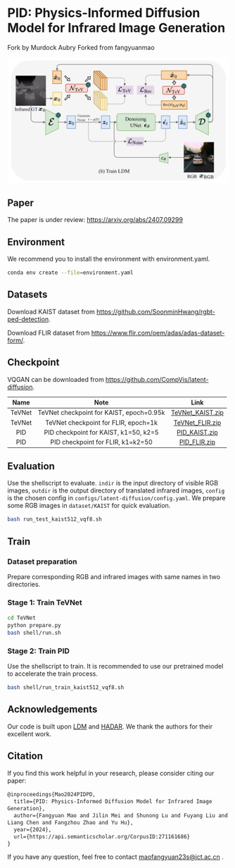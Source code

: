 # PID: Physics-Informed Diffusion Model for Infrared Image Generation

Fork by Murdock Aubry
Forked from fangyuanmao

<img src="PID.png" alt="PID" style="zoom:50%;" />

## Paper

The paper is under review: https://arxiv.org/abs/2407.09299

## Environment

We recommend you to install the environment with environment.yaml. 

```bash
conda env create --file=environment.yaml
```

## Datasets

Download KAIST dataset from https://github.com/SoonminHwang/rgbt-ped-detection.

Download FLIR dataset from https://www.flir.com/oem/adas/adas-dataset-form/.

## Checkpoint

VQGAN can be downloaded from https://github.com/CompVis/latent-diffusion.

|  Name  |                   Note                   |                             Link                             |
| :----: | :--------------------------------------: | :----------------------------------------------------------: |
| TeVNet | TeVNet checkpoint for KAIST, epoch=0.95k | [TeVNet_KAIST.zip](https://1drv.ms/u/s!AiBcDdKjVk0ubr49dgvt-R5s6jM?e=7hpRLS) |
| TeVNet |   TeVNet checkpoint for FLIR, epoch=1k   | [TeVNet_FLIR.zip](https://1drv.ms/u/s!AiBcDdKjVk0ubV_nT3EIDnzJ10Y?e=bQeXc4) |
|  PID   |  PID checkpoint for KAIST, k1=50, k2=5   | [PID_KAIST.zip](https://1drv.ms/u/s!AiBcDdKjVk0ub0BI3aQGHxxQf-g?e=6LlzBE) |
|  PID   |    PID checkpoint for FLIR, k1=k2=50     | [PID_FLIR.zip](https://1drv.ms/u/s!AiBcDdKjVk0ucJF2M7FwuVhJoiU?e=Hfm2B9) |

## Evaluation

Use the shellscript to evaluate. `indir` is the input directory of visible RGB images, `outdir` is the output directory of translated infrared images, `config` is the chosen config in `configs/latent-diffusion/config.yaml`.  We prepare some RGB images in `dataset/KAIST` for quick evaluation.

```sh
bash run_test_kaist512_vqf8.sh
```

## Train

### Dataset preparation

Prepare corresponding RGB and infrared images with same names in two directories.

### Stage 1: Train TeVNet

```bash
cd TeVNet
python prepare.py
bash shell/run.sh
```

### Stage 2: Train PID

Use the shellscript to train. It is recommended to use our pretrained model to accelerate the train process.

```bash
bash shell/run_train_kaist512_vqf8.sh
```

## Acknowledgements

Our code is built upon [LDM](https://github.com/CompVis/latent-diffusion) and [HADAR](https://github.com/FanglinBao/HADAR). We thank the authors for their excellent work.

## Citation

If you find this work helpful in your research, please consider citing our paper:

```
@inproceedings{Mao2024PIDPD,
  title={PID: Physics-Informed Diffusion Model for Infrared Image Generation},
  author={Fangyuan Mao and Jilin Mei and Shunong Lu and Fuyang Liu and Liang Chen and Fangzhou Zhao and Yu Hu},
  year={2024},
  url={https://api.semanticscholar.org/CorpusID:271161686}
}
```

If you have any question, feel free to contact maofangyuan23s@ict.ac.cn .

